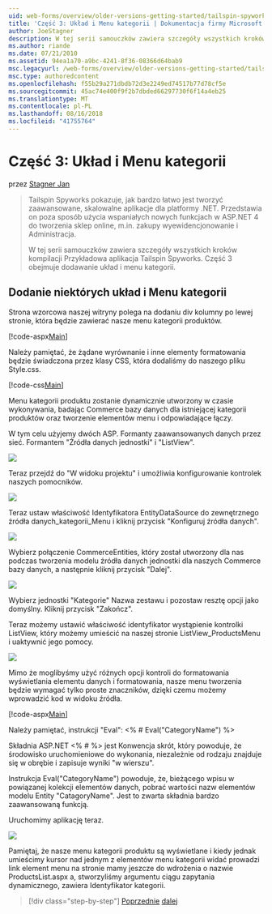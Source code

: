 ```yaml
---
uid: web-forms/overview/older-versions-getting-started/tailspin-spyworks/tailspin-spyworks-part-3
title: 'Część 3: Układ i Menu kategorii | Dokumentacja firmy Microsoft'
author: JoeStagner
description: W tej serii samouczków zawiera szczegóły wszystkich kroków kompilacji Przykładowa aplikacja Tailspin Spyworks. Część 3 obejmuje dodawanie układ i menu kategorii.
ms.author: riande
ms.date: 07/21/2010
ms.assetid: 94ea1a70-a9bc-4241-8f36-08366d64bab9
msc.legacyurl: /web-forms/overview/older-versions-getting-started/tailspin-spyworks/tailspin-spyworks-part-3
msc.type: authoredcontent
ms.openlocfilehash: f55b29a271dbdb72d3e2249ed74517b77d78cf5e
ms.sourcegitcommit: 45ac74e400f9f2b7dbded66297730f6f14a4eb25
ms.translationtype: MT
ms.contentlocale: pl-PL
ms.lasthandoff: 08/16/2018
ms.locfileid: "41755764"
---
```

<a name="part-3-layout-and-category-menu"></a>Część 3: Układ i Menu kategorii
====================
przez [Stagner Jan](https://github.com/JoeStagner)

> Tailspin Spyworks pokazuje, jak bardzo łatwo jest tworzyć zaawansowane, skalowalne aplikacje dla platformy .NET. Przedstawia on poza sposób użycia wspaniałych nowych funkcjach w ASP.NET 4 do tworzenia sklep online, m.in. zakupy wyewidencjonowanie i Administracja.
> 
> W tej serii samouczków zawiera szczegóły wszystkich kroków kompilacji Przykładowa aplikacja Tailspin Spyworks. Część 3 obejmuje dodawanie układ i menu kategorii.


## <a id="_Toc260221669"></a>  Dodanie niektórych układ i Menu kategorii

Strona wzorcowa naszej witryny polega na dodaniu div kolumny po lewej stronie, która będzie zawierać nasze menu kategorii produktów.

[!code-aspx[Main](tailspin-spyworks-part-3/samples/sample1.aspx)]

Należy pamiętać, że żądane wyrównanie i inne elementy formatowania będzie świadczona przez klasy CSS, która dodaliśmy do naszego pliku Style.css.

[!code-css[Main](tailspin-spyworks-part-3/samples/sample2.css)]

Menu kategorii produktu zostanie dynamicznie utworzony w czasie wykonywania, badając Commerce bazy danych dla istniejącej kategorii produktów oraz tworzenie elementów menu i odpowiadające łączy.

W tym celu użyjemy dwóch ASP. Formanty zaawansowanych danych przez sieć. Formantem "Źródła danych jednostki" i "ListView".

![](tailspin-spyworks-part-3/_static/image1.jpg)

Teraz przejdź do "W widoku projektu" i umożliwia konfigurowanie kontrolek naszych pomocników.

![](tailspin-spyworks-part-3/_static/image2.jpg)

Teraz ustaw właściwość Identyfikatora EntityDataSource do zewnętrznego źródła danych\_kategorii\_Menu i kliknij przycisk "Konfiguruj źródła danych".

![](tailspin-spyworks-part-3/_static/image3.jpg)

Wybierz połączenie CommerceEntities, który został utworzony dla nas podczas tworzenia modelu źródła danych jednostki dla naszych Commerce bazy danych, a następnie kliknij przycisk "Dalej".

![](tailspin-spyworks-part-3/_static/image4.jpg)

Wybierz jednostki "Kategorie" Nazwa zestawu i pozostaw resztę opcji jako domyślny. Kliknij przycisk "Zakończ".

Teraz możemy ustawić właściwość identyfikator wystąpienie kontrolki ListView, który możemy umieścić na naszej stronie ListView\_ProductsMenu i uaktywnić jego pomocy.

![](tailspin-spyworks-part-3/_static/image5.jpg)

Mimo że moglibyśmy użyć różnych opcji kontroli do formatowania wyświetlania elementu danych i formatowania, nasze menu tworzenia będzie wymagać tylko proste znaczników, dzięki czemu możemy wprowadzić kod w widoku źródła.

[!code-aspx[Main](tailspin-spyworks-part-3/samples/sample3.aspx)]

Należy pamiętać, instrukcji "Eval": &lt;% # Eval("CategoryName") %&gt;

Składnia ASP.NET &lt;% # %&gt; jest Konwencja skrót, który powoduje, że środowisko uruchomieniowe do wykonania, niezależnie od rodzaju znajduje się w obrębie i zapisuje wyniki "w wierszu".

Instrukcja Eval("CategoryName") powoduje, że, bieżącego wpisu w powiązanej kolekcji elementów danych, pobrać wartości nazw elementów modelu Entity "CatagoryName". Jest to zwarta składnia bardzo zaawansowaną funkcją.

Uruchomimy aplikację teraz.

![](tailspin-spyworks-part-3/_static/image6.jpg)

Pamiętaj, że nasze menu kategorii produktu są wyświetlane i kiedy jednak umieścimy kursor nad jednym z elementów menu kategorii widać prowadzi link element menu na stronie mamy jeszcze do wdrożenia o nazwie ProductsList.aspx a, stworzyliśmy argumentu ciągu zapytania dynamicznego, zawiera  Identyfikator kategorii.

> [!div class="step-by-step"]
> [Poprzednie](tailspin-spyworks-part-2.md)
> [dalej](tailspin-spyworks-part-4.md)
